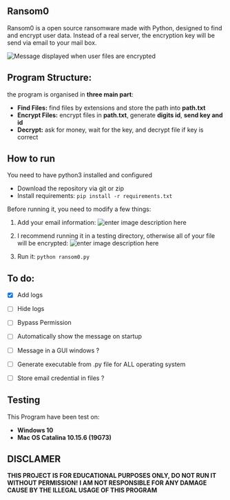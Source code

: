 ## Ransom0
Ransom0 is a open source ransomware made with Python, designed to find and encrypt user data. Instead of a real server, the encryption key will be send via email to your mail box.

![Message displayed when user files are encrypted](https://hugolb0.000webhostapp.com/ransom0.png)

## Program Structure:
the program is organised  in **three main part**:

 - **Find Files:** find files by extensions and store the path into **path.txt**
 - **Encrypt Files:** encrypt files in **path.txt**, generate **digits id**, **send key and id**
 - **Decrypt:** ask for money, wait for the key, and decrypt file if key is correct


## How to run
You need to have python3 installed and configured

 - Download the repository via git or zip
 - Install requirements: `pip install -r requirements.txt`

Before running it, you need to modify a few things:

 1. Add your email information: ![enter image description here](https://hugolb0.000webhostapp.com/ransom0_email.png)

 

 1. I recommend running it in a testing directory, otherwise all of your file will be encrypted: ![enter image description here](https://hugolb0.000webhostapp.com/ransom0_directory.png)

3. Run it: `python ransom0.py`

## To do:
 - [x] Add logs
 - [ ] Hide logs
 - [ ] Bypass Permission 
 - [ ] Automatically  show the message on startup
 - [ ] Message in a GUI windows ?
 - [ ] Generate executable from .py file for ALL operating system
 - [ ] Store email credential in files ?


## Testing
This Program have been test on:

 - **Windows 10**
 - **Mac OS Catalina 10.15.6 (19G73)**

## DISCLAMER 
**THIS PROJECT IS FOR EDUCATIONAL PURPOSES ONLY, DO NOT RUN IT WITHOUT PERMISSION!**
**I AM NOT RESPONSIBLE FOR ANY DAMAGE CAUSE BY THE ILLEGAL USAGE OF THIS PROGRAM**
